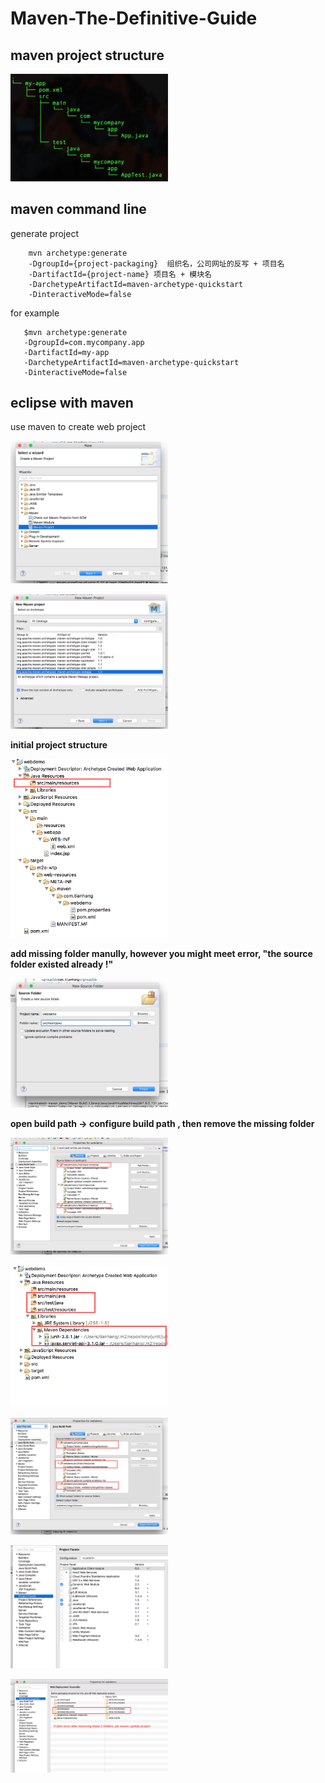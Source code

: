 # Maven-The-Definitive-Guide
## maven project structure

<p align="left">
<img alt="structure" src="https://github.com/tianhang/Maven-The-Definitive-Guide/blob/master/assets/proj_structure.png" width="50%">
</p>

## maven command line

generate project

``` 
    mvn archetype:generate 
    -DgroupId={project-packaging}  组织名，公司网址的反写 + 项目名
    -DartifactId={project-name} 项目名 + 模块名
    -DarchetypeArtifactId=maven-archetype-quickstart
    -DinteractiveMode=false 
```
for example 

```
   $mvn archetype:generate 
   -DgroupId=com.mycompany.app 
   -DartifactId=my-app 
   -DarchetypeArtifactId=maven-archetype-quickstart 
   -DinteractiveMode=false
```

## eclipse with maven

use maven to create web project

  
<p align="left">
<img alt="structure" src="https://github.com/tianhang/Maven-The-Definitive-Guide/blob/master/assets/step1.png" width="50%">
</p>

<p align="left">
<img alt="structure" src="https://github.com/tianhang/Maven-The-Definitive-Guide/blob/master/assets/step2.png" width="50%">
</p>

<strong>initial project structure</strong>
<p align="left">
<img alt="structure" src="https://github.com/tianhang/Maven-The-Definitive-Guide/blob/master/assets/struct1.png" width="50%">
</p>

<strong>add missing folder manully, however you might meet error, "the source folder existed already !"</strong>
<p align="left">
<img alt="structure" src="https://github.com/tianhang/Maven-The-Definitive-Guide/blob/master/assets/step3.png" width="50%">
</p>

<strong>open build path -> configure build path , then remove the missing folder</strong>
<p align="left">
<img alt="structure" src="https://github.com/tianhang/Maven-The-Definitive-Guide/blob/master/assets/error1.png" width="50%">
</p>

<p align="left">
<img alt="structure" src="https://github.com/tianhang/Maven-The-Definitive-Guide/blob/master/assets/step5.png" width="50%">
</p>


<p align="left">
<img alt="structure" src="https://github.com/tianhang/Maven-The-Definitive-Guide/blob/master/assets/check1.png" width="50%">
</p>

<p align="left">
<img alt="structure" src="https://github.com/tianhang/Maven-The-Definitive-Guide/blob/master/assets/check2.png" width="50%">
</p>

<p align="left">
<img alt="structure" src="https://github.com/tianhang/Maven-The-Definitive-Guide/blob/master/assets/check3.png" width="50%">
</p>
